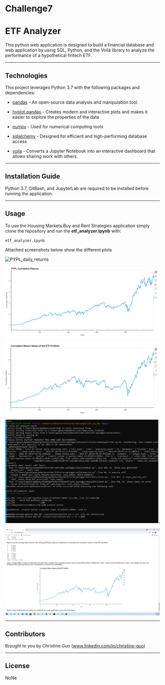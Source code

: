 # Challenge7

# ETF Analyzer

This python web application is designed to build a financial database and web application by using SQL, Python, and the Voilà library to analyze the performance of a hypothetical fintech ETF. 

---

## Technologies

This project leverages Python 3.7 with the following packages and dependencies:

* [pandas](https://pandas.pydata.org/) - An open-source data analysis and manipulation tool.

* [hvplot.pandas](https://hvplot.holoviz.org/user_guide/Introduction.html) - Creates modern and interactive plots and makes it easier to explore the properties of the data

* [numpy](https://numpy.org/) - Used for numerical computing tools

* [sqlalchemy](https://pypi.org/project/SQLAlchemy/) - Designed for efficient and high-performing database access

* [voila](https://voila.readthedocs.io/en/stable/index.html) - Converts a Jupyter Notebook into an interactive dashboard that allows sharing work with others.

---

## Installation Guide

Python 3.7, GitBash, and JupyterLab are required to be installed before running the application.

---

## Usage

To use the Housing Markets Buy and Rent Strategies application simply clone the repository and run the **etf_analyzer.ipynb** with:

```python
etf_analyzer.ipynb
```

Attached screenshots below show the different plots

![PYPL_daily_returns](C:/Users/guoyu/OneDrive/Desktop/Christine/Challenge7/ETFs_by_SQL/Images/PYPL_daily_returns.png)  

![PYPL_cumulative_returns](ETFs_by_SQL/Images/PYPL_cumulative_returns.png)

![ETF_portfolio_cumulative_returns](ETFs_by_SQL/Images/ETF_portfolio_cumulative_returns.png)

![running_voila_in_terminal](ETFs_by_SQL/Images/running_voila_in_terminal.png)

![voila_web](ETFs_by_SQL/Images/voila_web.png)


---

## Contributors

Brought to you by Christine Guo (www.linkedin.com/in/christine-guo)

---

## License

NoNe